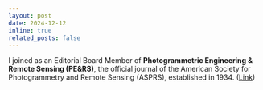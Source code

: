 ```yaml
---
layout: post
date: 2024-12-12
inline: true
related_posts: false
---
```


I joined as an Editorial Board Member of **Photogrammetric Engineering & Remote Sensing (PE&RS)**, the official journal of the American Society for Photogrammetry and Remote Sensing (ASPRS), established in 1934. ([Link](https://my.asprs.org/PERS/PERS/About/Editorial-Board.aspx/))<br>
